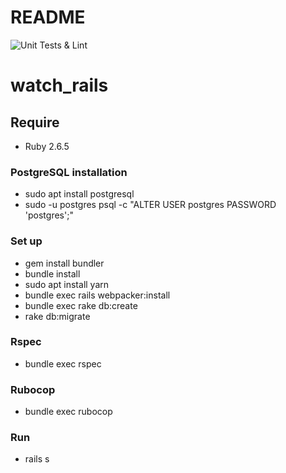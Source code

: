 # README
![Unit Tests & Lint](https://github.com/vladstpnv54/watch_rails/workflows/Unit%20Tests%20&%20Lint/badge.svg)

# watch_rails
## Require
* Ruby 2.6.5
### PostgreSQL installation
* sudo apt install postgresql
* sudo -u postgres psql -c "ALTER USER postgres PASSWORD 'postgres';"
### Set up
* gem install bundler
* bundle install
* sudo apt install yarn
* bundle exec rails webpacker:install
* bundle exec rake db:create
* rake db:migrate
### Rspec
* bundle exec rspec
### Rubocop
* bundle exec rubocop
### Run
* rails s
